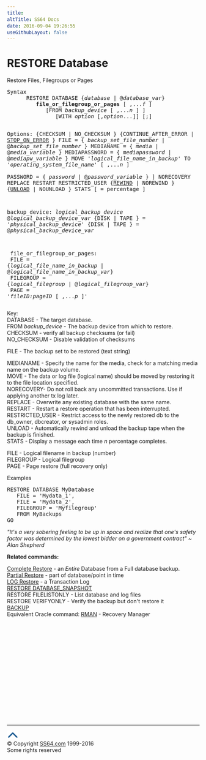 ```yaml
---
title:
altTitle: SS64 Docs
date: 2016-09-04 19:26:55
useGithubLayout: false
---
```

<!-- #BeginLibraryItem "/Library/head_sql.lbi" --><!-- #EndLibraryItem --><h1>RESTORE Database </h1>
<p>Restore Files, Filegroups or Pages</p>
<pre>Syntax
      RESTORE DATABASE {<i>database</i> | @<i>database_var</i>} 
         <b>file_or_filegroup_or_pages</b> [ ,...<i>f</i> ]
            [FROM <i>backup_device</i> [ ,...<i>n</i> ] ]
               [WITH <i>option</i> [,<i>option</i>...]] [;]

   Options:
      {CHECKSUM | NO_CHECKSUM } 
      {CONTINUE_AFTER_ERROR | <u>STOP_ON_ERROR</u> } 
      FILE = { <i>backup_set_file_number</i> | @<i>backup_set_file_number</i> } 
      MEDIANAME = { <i>media</i> | @<i>media_variable</i> } 
      MEDIAPASSWORD = { <i>mediapassword</i> | @<i>mediapw_variable</i> } 
      MOVE '<i>logical_file_name_in_backup</i>' TO '<i>operating_system_file_name</i>'   [ ,...<i>n</i> ]  
      PASSWORD = { <i>password</i> | @<i>password_variable</i> } ] 
      NORECOVERY
      REPLACE 
      RESTART 
      RESTRICTED_USER 
      {<u>REWIND</u> | NOREWIND } 
      {<u>UNLOAD</u> | NOUNLOAD } 
      STATS [ = percentage ]  

   backup_device:
      <i>logical_backup_device</i>
      @<i>logical_backup_device_var</i>
      {DISK | TAPE } = '<i>physical_backup_device</i>'
      {DISK | TAPE } = @<i>physical_backup_device_var

</i>   file_or_filegroup_or_pages: <br>      FILE = {<i>logical_file_name_in_backup</i> | @<i>logical_file_name_in_backup_var</i>}<br>      FILEGROUP = {<i>logical_filegroup</i> | @<i>logical_filegroup_var</i>}<br>      PAGE = '<i>fileID:pageID</i> [ ,...<i>p</i> ]'  </pre>
<p>  Key:<br>
  DATABASE - The target database.<br> 
  FROM
<i>backup_device</i> - The backup device from which to restore.<br>
CHECKSUM - verify all backup checksums (or fail)<br>
NO_CHECKSUM - Disable  validation of checksums<br>

FILE  - The backup set to be restored (text string) <br>

  MEDIANAME - Specify the name for the media, check for a matching media name on the backup volume.<br>
  MOVE - The data or log file (logical name) should be moved by restoring it to the file location specified.<br>
  NORECOVERY- Do not roll back any uncommitted transactions. Use if applying  another tx log later.<br>
  REPLACE - Overwrite  any existing database with the same name.<br>
  RESTART - Restart a restore operation that has been interrupted.<br>
  RESTRICTED_USER - Restrict access to the newly restored db to the db_owner, dbcreator, or sysadmin roles.<br>
  UNLOAD - Automatically rewind and unload the backup tape when the backup is finished.<br>
STATS - Display a message each time <i>n</i> percentage completes.</p>
<p>FILE - Logical filename in backup (number) <br>
FILEGROUP - Logical filegroup <br>
PAGE - Page restore (full recovery only) </p>
<p>Examples</p>
<pre>RESTORE DATABASE MyDatabase<br>   FILE = 'Mydata_1',<br>   FILE = 'Mydata_2',<br>   FILEGROUP = 'Myfilegroup'<br>   FROM MyBackups<br>GO</pre>
<p class="quote"><i>"It's a very sobering feeling to be up in space and realize that one's safety factor was determined by the lowest bidder on a government contract" 
~ Alan Shepherd </i></p>
<p><b>Related commands:</b></p>
<p>   <a href="restore_full.html">Complete Restore</a> - an <i>Entire</i> Database from a Full database backup. <a href="restore_partial.html"><br>
Partial Restore</a> - part of database/point in time <a href="restore_logs.html"><br>LOG Restore</a> - a Transaction Log<br>
<a href="restore_snap.html">RESTORE DATABASE_SNAPSHOT</a> <br>
  RESTORE FILELISTONLY - List  database and log files<br>
  RESTORE VERIFYONLY  - Verify the backup but don't restore it<br>
  <a href="backup.html">BACKUP</a>  <br>
Equivalent Oracle command:  <a href="../ora/rman.html">RMAN</a> - Recovery Manager  </p><!-- #BeginLibraryItem "/Library/foot_sql.lbi" --><p>
<!-- ss64-sql -->
<ins class="adsbygoogle" style="display:inline-block;width:300px;height:250px" data-ad-client="ca-pub-6140977852749469" data-ad-slot="6953563613"></ins>
<script>
(adsbygoogle = window.adsbygoogle || []).push({});
</script></p>
<hr>
<div id="bl" class="footer"><a href="restore_files.html#"><img src="../images/top.png" width="30" height="22" alt="Back to the Top"></a></div>
<div id="br" class="footer, tagline">© Copyright <a href="http://ss64.com/">SS64.com</a> 1999-2016<br>
Some rights reserved</div><!-- #EndLibraryItem -->

